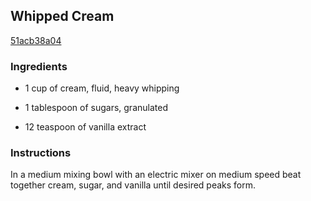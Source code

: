 ## Whipped Cream

[51acb38a04](http://www.food.com/recipe/whipped-cream-416108)

### Ingredients

 - 1 cup of cream, fluid, heavy whipping

 - 1 tablespoon of sugars, granulated

 - 12 teaspoon of vanilla extract

### Instructions

In a medium mixing bowl with an electric mixer on medium speed beat together cream, sugar, and vanilla until desired peaks form.